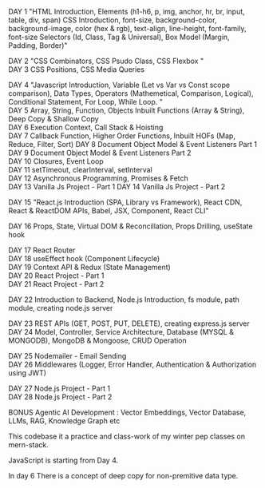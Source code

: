 DAY 1	"HTML Introduction,
Elements (h1-h6, p, img, anchor,
hr, br, input, table, div, span)
CSS Introduction,
font-size, background-color, background-image, color (hex & rgb), text-align,
line-height, font-family, font-size
Selectors (Id, Class, Tag & Universal), Box Model (Margin, Padding, Border)"

DAY 2	"CSS Combinators, CSS Psudo Class, CSS Flexbox
"	
DAY 3	CSS Positions, CSS Media Queries	
		
DAY 4	"Javascript Introduction, Variable (Let vs Var vs Const scope comparison), Data Types, 
Operators (Mathemetical, Comparison, Logical),
Conditional Statement, For Loop, While Loop.
"	
DAY 5	Array, String, Function, Objects Inbuilt Functions (Array & String), Deep Copy & Shallow Copy 	
DAY 6	Execution Context, Call Stack & Hoisting	
DAY 7	Callback Function, Higher Order Functions, Inbuilt HOFs (Map, Reduce, Filter, Sort)	
DAY 8	Document Object Model & Event Listeners Part 1	
DAY 9	Document Object Model & Event Listeners Part 2	
DAY 10	Closures, Event Loop	
DAY 11	setTimeout, clearInterval, setInterval	
DAY 12	Asynchronous Programming, Promises & Fetch	
DAY 13	Vanilla Js Project - Part 1	
DAY 14	Vanilla Js Project - Part 2	
		
DAY 15	"React.js Introduction (SPA, Library vs Framework), React CDN, 
React & ReactDOM APIs, 
Babel, JSX, Component, React CLI"	

DAY 16	Props, State, Virtual DOM & Reconcillation, Props Drilling, useState hook	

DAY 17	React Router	
DAY 18	useEffect hook (Component Lifecycle)	
DAY 19	Context API & Redux (State Management)	
DAY 20	React Project - Part 1	
DAY 21	React Project - Part 2	
		
DAY 22	Introduction to Backend, Node.js Introduction, fs module, path module, creating node.js server	

DAY 23	REST APIs (GET, POST, PUT, DELETE), creating express.js server	
DAY 24	Model, Controller, Service Architecture, Database (MYSQL & MONGODB), MongoDB & Mongoose, CRUD Operation	

DAY 25	Nodemailer - Email Sending	
DAY 26	Middlewares (Logger, Error Handler, Authentication & Authorization using JWT)	

DAY 27	Node.js Project - Part 1	
DAY 28	Node.js Project - Part 2	
		
BONUS	Agentic AI Development : Vector Embeddings, Vector Database, LLMs, RAG, Knowledge Graph etc	



This codebase it a practice and class-work of my winter pep classes on mern-stack.

JavaScript is starting from Day 4.

In day 6 There is a concept of deep copy for non-premitive data type.